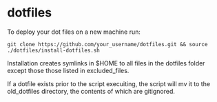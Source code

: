 # dotfiles

To deploy your dot files on a new machine run:

`git clone https://github.com/your_username/dotfiles.git && source ./dotfiles/install-dotfiles.sh`

Installation creates symlinks in $HOME to all files in the dotfiles folder except those those listed in excluded_files. 

If a dotfile exists prior to the script execuiting, the script will mv it to the old_dotfiles directory, the contents of which are gitignored.

